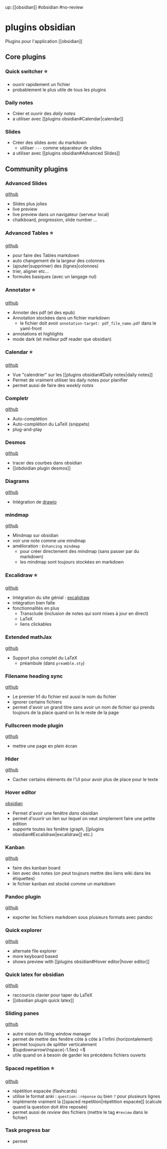 up::[[obsidian]]
#obsidian #no-review 
# plugins obsidian
Plugins pour l'application [[obsidian]]

## Core plugins

### Quick switcher ⭐️
 - ouvrir rapidement un fichier
 - probablement le plus utile de tous les plugins

### Daily notes
 - Créer et ouvrir des _daily notes_
 - a utiliser avec [[plugins obsidian#Calendar|calendar]]

### Slides
 - Créer des slides avec du markdown
     - utiliser `---` comme séparateur de slides
 - a utiliser avec [[plugins obsidian#Advanced Slides]]

## Community plugins

### Advanced Slides
[github](https://github.com/MSzturc/obsidian-advanced-slides)
 - Slides plus jolies
 - live preview
 - live preview dans un navigateur (serveur local)
 - chalkboard, progression, slide number ...

### Advanced Tables ⭐️
[github](https://github.com/tgrosinger/advanced-tables-obsidian)
 - pour faire des Tables markdown
 - auto changement de la largeur des colonnes
 - (ajouter|supprimer) des (lignes|colonnes)
 - trier, aligner etc...
 - formules basiques (avec un langage nul)

### Annotator ⭐️
[github](https://github.com/elias-sundqvist/obsidian-annotator)
 - Annoter des pdf (et des epub)
 - Annotation stockées dans un fichier markdown
     - le fichier doit avoir `annotation-target: pdf_file_name.pdf` dans le yaml-front
 - annotations et highlights
 - mode dark (et meilleur pdf reader que obsidian)

### Calendar ⭐️
[github](https://github.com/liamcain/obsidian-calendar-plugin)
 - Vue "calendrier" sur les [[plugins obsidian#Daily notes|daily notes]]
 - Permet de vraiment utiliser les daily notes pour planifier
 - permet aussi de faire des _weekly notes_

### Completr
[github](https://github.com/tth05/obsidian-completr)
 - Auto-complétion
 - Auto-complétion du LaTeX (snippets)
 - plug-and-play

### Desmos
[github](https://github.com/Nigecat/obsidian-desmos)
 - tracer des courbes dans obsidian
 - [[obdsidian plugin desmos]]

### Diagrams
[github](https://github.com/zapthedingbat/drawio-obsidian)
 - Intégration de [drawio](https://draw.io)


### mindmap
[github](https://github.com/lynchjames/obsidian-mind-map)
 - Mindmap sur obsidian
 - voir une note comme une mindmap
 - amélioration : `Enhancing mindmap`
     - pour créer directement des mindmap (sans passer par du markdown)
     - les mindmap sont toujours stockées en markdown

### Excalidraw ⭐️
[github](https://github.com/zsviczian/obsidian-excalidraw-plugin)
 - Intégration du site génial : [excalidraw](https://excalidraw.com)
 - intégration bien faîte
 - fonctionnalités en plus
     - Transclude (inclusion de notes qui sont mises à jour en direct)
     - LaTeX
     - liens clickables

### Extended mathJax
[github](https://github.com/xldenis/obsidian-latex)
 - Support plus complet du LaTeX
     - préambule (dans `preamble.sty`)

### Filename heading sync
[github](https://github.com/dvcrn/obsidian-filename-heading-sync)
 - Le premier h1 du fichier est aussi le nom du fichier
 - ignorer certains fichiers
 - permet d'avoir un grand titre sans avoir un nom de fichier qui prends toujours de la place quand on lis le reste de la page

### Fullscreen mode plugin
[github](https://github.com/Razumihin/obsidian-fullscreen-plugin)
 - mettre une page en plein écran

### Hider 
[github](https://github.com/kepano/obsidian-hider)
 - Cacher certains éléments de l'UI pour avoir plus de place pour le texte

### Hover editor
[obsidian](https://github.com/nothingislost/obsidian-hover-editor)
 - Permet d'avoir une fenêtre _dans_ obsidian
 - permet d'ouvrir un lien sur lequel on veut simplement faire une petite édition
 - supporte toutes les fenêtre (graph, [[plugins obsidian#Excalidraw|excalidraw]] etc.)


### Kanban
[github](https://github.com/mgmeyers/obsidian-kanban)
 - faire des kanban board
 - lien avec des notes (on peut toujours mettre des liens wiki dans les étiquettes)
 - le fichier kanban est stocké comme un markdown

### Pandoc plugin
[github](https://github.com/OliverBalfour/obsidian-pandoc)
 - exporter les fichiers markdown sous plusieurs formats avec pandoc

### Quick explorer
[github](https://github.com/pjeby/quick-explorer/)
 - alternate file explorer
 - more keyboard based
 - shows preview with [[plugins obsidian#Hover editor|hover editor]]
### Quick latex for obsidian
[github](https://github.com/joeyuping/quick_latex_obsidian)
 - raccourcis clavier pour taper du LaTeX
 - [[obsidian plugin quick latex]]
### Sliding panes
[github](https://github.com/deathau/sliding-panes-obsidian)
 - autre vision du tiling window manager
 - permet de mettre des fenêtre côte à côte à l'infini (horizontalement)
 - permet toujours de splitter verticalement $\updownarrow\hspace{-1.5ex} =$
 - utile quand on à besoin de garder les précédens fichiers ouverts

### Spaced repetition ⭐️
[github](https://github.com/st3v3nmw/obsidian-spaced-repetition)
 - répétition espacée (flashcards)
 - utilise le format anki : `question::réponse` ou bien `?` pour plusieurs lignes
 - implémente vraiment la [[spaced repetition|répétition espacée]] (calcule quand la question doit être reposée)
 - permet aussi de _review_ des fichiers (mettre le tag `#review` dans le fichier)





### Task progress bar
 - permet 
